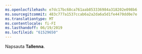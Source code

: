 ```yaml
---
ms.openlocfilehash: e7dc17bc68ca761aab853336984a318202e098b6
ms.sourcegitcommit: 483c777a1537ccab6a2a2da6a5d1fe4470dd0e7e
ms.translationtype: MT
ms.contentlocale: fi-FI
ms.lasthandoff: 06/19/2019
ms.locfileid: "61529650"
---
```

Napsauta **Tallenna**.